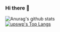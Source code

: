 ### Hi there 👋

<!--
**upswp/upswp** is a ✨ _special_ ✨ repository because its `README.md` (this file) appears on your GitHub profile.

Here are some ideas to get you started:

- 🔭 I’m currently working on ...
- 🌱 I’m currently learning ...
- 👯 I’m looking to collaborate on ...
- 🤔 I’m looking for help with ...
- 💬 Ask me about ...
- 📫 How to reach me: ...
- 😄 Pronouns: ...
- ⚡ Fun fact: ...
-->
![Anurag's github stats](https://github-readme-stats.vercel.app/api?username=upswp&show_icons=true&theme=radical)
<br>
[![upswp's Top Langs](https://github-readme-stats.vercel.app/api/top-langs/?username=upswp&layout=compact&theme=radical)](https://github.com/anuraghazra/github-readme-stats)


